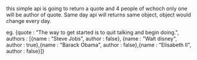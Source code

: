 this simple api is going to return a quote and 4 people of wchoch only one will be author of quote. Same day api will returns same object, object would change every day.

eg.
{quote : "The way to get started is to quit talking and begin doing.", 
authors : [{name : "Steve Jobs", author : false}, {name : "Walt disney", author : true},{name : "Barack Obama", author : false},{name : "Elisabeth II", author : false}]}
